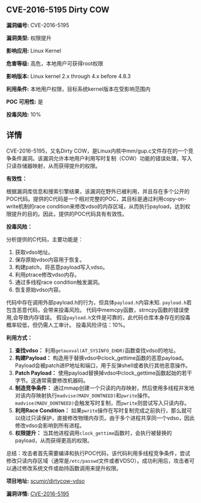 ## CVE-2016-5195 Dirty COW

**漏洞编号:** CVE-2016-5195

**漏洞类型:** 权限提升

**影响应用:** Linux Kernel

**危害等级:** 高危，本地用户可获得root权限

**影响版本:** Linux kernel 2.x through 4.x before 4.8.3

**利用条件:** 本地用户权限，目标系统kernel版本在受影响范围内

**POC 可用性:** 是

**投毒风险:** 10%

## 详情

CVE-2016-5195，又名Dirty COW，是Linux内核中mm/gup.c文件存在的一个竞争条件漏洞。该漏洞允许本地用户利用写时复制（COW）功能的错误处理，写入只读存储器映射，从而获得提升的权限。

**有效性：**

根据漏洞库信息和搜索引擎结果，该漏洞在野外已被利用，并且存在多个公开的POC代码。提供的C代码是一个相对完整的POC，其目标是通过利用copy-on-write机制的race condition来修改vdso的内存区域，从而执行payload，达到权限提升的目的。因此，提供的POC代码具有有效性。

**投毒风险：**

分析提供的C代码，主要功能是：

1.  获取vdso地址。
2.  保存原始vdso内容用于恢复。
3.  构建patch，将恶意payload写入vdso。
4.  利用ptrace修改vdso内存。
5.  通过多线程race condition触发漏洞。
6.  恢复原始vdso内容。

代码中存在调用外部payload.h的行为，但具体`payload.h`内容未知. `payload.h`若包含恶意代码，会带来投毒风险。
代码中memcpy函数，strncpy函数的错误使用,会导致内存错误。
假设`payload.h`文件是可靠的，此代码仓库本身存在的投毒概率较低，但仍需人工审计。
投毒风险评估：10%。

**利用方式：**

1.  **查找vdso：**  利用`getauxval(AT_SYSINFO_EHDR)`函数查找vdso的地址。
2.  **构建Payload：**  构造用于替换vdso中clock_gettime函数的恶意payload。Payload会被patch进IP地址和端口，用于反弹shell或者执行其他恶意操作。
3.  **Patch Payload：**  使用payload替换掉vdso中clock_gettime函数起始的若干字节。这通常需要修改机器码。
4.  **制造竞争条件：**  通过mmap创建一个只读的内存映射，然后使用多线程并发地对该内存映射执行`madvise(MADV_DONTNEED)`和`pwrite`操作。`madvise(MADV_DONTNEED)`会触发写时复制，而`pwrite`则尝试写入只读内存。
5.  **利用Race Condition：**  如果`pwrite`操作在写时复制完成之前执行，那么就可以绕过只读保护，直接修改物理内存页。由于多个进程共享同一个vdso，因此修改vdso会影响到所有进程。
6.  **权限提升：**  当其他进程调用`clock_gettime`函数时，会执行被替换的payload，从而获得更高的权限。

总结：攻击者首先需要编译和执行POC代码，该代码利用多线程竞争条件，尝试修改只读内存区域（通常是`/etc/passwd`文件或者VDSO）。成功利用后，攻击者可以通过修改系统文件或劫持函数调用来提升权限。

**项目地址:** [scumjr/dirtycow-vdso](https://github.com/scumjr/dirtycow-vdso)

**漏洞详情:** [CVE-2016-5195](https://nvd.nist.gov/vuln/detail/CVE-2016-5195)
